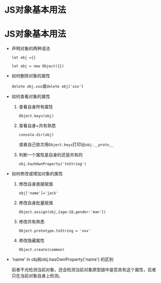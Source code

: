 # JS对象基本用法


# JS对象基本用法

* 声明对象的两种语法

  `let obj ={}`

  `let obj = new Object({}) `

* 如何删除对象的属性

  `delete obj.xxx`或`delete obj['xxx']`

* 如何查看对象的属性

  1. 查看自身所有属性

     `Object.keys(obj)`

  2. 查看自身+共有熟悉

     `console.dir(obj)`

     或者自己依次用`Object.keys`打印出`obj.__proto__`

  3. 判断一个属性是自身的还是共有的

     `obj.hashOwnProperty('toString')`

* 如何修改或增加对象的属性

  1. 修改自身直接赋值

     `obj['name']='jack'`

  2. 修改自身批量赋值

     `Object.assign(obj,{age:18,gender:'man'})`

  3. 修改共有熟悉

     `Object.prototype.toString = 'xxx'`

  4. 修改隐藏属性

     `Object.create(common)`

* 'name' in obj和obj.hasOwnProperty('name') 的区别

  前者不光检测当前对象，还会检测当前对象原型链中是否具有这个属性，后者只在当前对象自身上检测。

  


